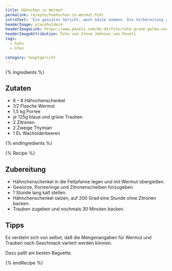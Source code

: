 ```yaml
---
title: Hähnchen in Wermut
permalink: rezepte/haehnchen-in-wermut.html
introText: 'Ein geniales Gericht, wenn Gäste kommen. Die Vorbereitung geht schnell und während es im Ofen gart, kann man sich den Gästen widmen.'
headerImage: placeholder4
headerImageLink: https://www.pexels.com/de-de/foto/rote-grune-gelbe-und-blaue-abstrakte-malerei-1283208/
headerImageAttribution: Foto von Steve Johnson von Pexels
tags:
  - huhn
  - ofen

category: hauptgericht
---
```


{% Ingredients %}

## Zutaten

- 6 – 8 Hähnchenschenkel
- 1/2 Flasche Wermut
- 1,5 kg Porree
- je 125g blaue und grüne Trauben
- 2 Zitronen
- 2 Zweige Thymian
- 1 EL Wacholderbeeren

{% endIngredients %}

{% Recipe %}

## Zubereitung

- Hähnchenschenkel in die Fettpfanne legen und mit Wermut übergießen.
- Gewürze, Porreeringe und Zitronenscheiben hinzugeben.
- 1 Stunde lang kalt stellen.
- Hähnchenschenkel salzen, auf 200 Grad eine Stunde ohne Zitronen backen.
- Trauben zugeben und nochmals 30 Minuten backen.

## Tipps

Es versteht sich von selbst, daß die Mengenangaben für Wermut und Trauben nach Geschmack variiert werden können.

Dazu paßt am besten Baguette.

{% endRecipe %}

